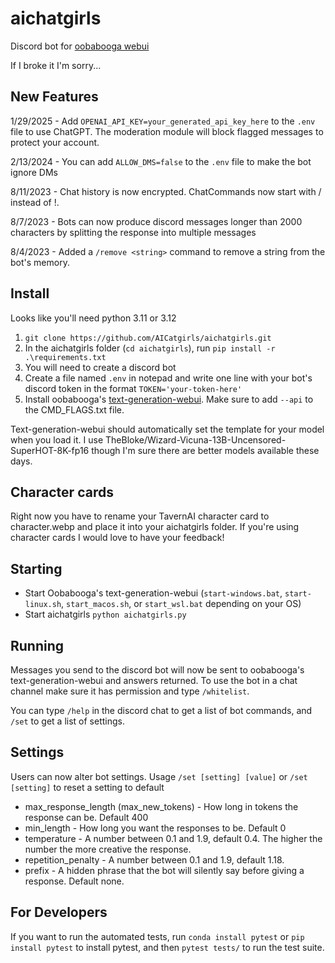 # aichatgirls
Discord bot for [oobabooga webui](https://github.com/oobabooga/text-generation-webui)

If I broke it I'm sorry...

## New Features

1/29/2025 - Add `OPENAI_API_KEY=your_generated_api_key_here` to the `.env` file to use ChatGPT. The moderation module will block flagged messages to protect your account.

2/13/2024 - You can add `ALLOW_DMS=false` to the `.env` file to make the bot ignore DMs

8/11/2023 - Chat history is now encrypted. ChatCommands now start with / instead of !.

8/7/2023 - Bots can now produce discord messages longer than 2000 characters by splitting the response into multiple messages

8/4/2023 - Added a `/remove <string>` command to remove a string from the bot's memory.

## Install
Looks like you'll need python 3.11 or 3.12

1. `git clone https://github.com/AICatgirls/aichatgirls.git`
2. In the aichatgirls folder (`cd aichatgirls`), run `pip install -r .\requirements.txt`
3. You will need to create a discord bot
4. Create a file named `.env` in notepad and write one line with your bot's discord token in the format `TOKEN='your-token-here'`
5. Install oobabooga's [text-generation-webui](https://github.com/oobabooga/text-generation-webui). Make sure to add `--api` to the CMD_FLAGS.txt file.

Text-generation-webui should automatically set the template for your model when you load it. I use TheBloke/Wizard-Vicuna-13B-Uncensored-SuperHOT-8K-fp16 though I'm sure there are better models available these days.
 
##  Character cards
Right now you have to rename your TavernAI character card to character.webp and place it into your aichatgirls folder. If you're using character cards I would love to have your feedback!

## Starting
- Start Oobabooga's text-generation-webui (`start-windows.bat`, `start-linux.sh`, `start_macos.sh`, or `start_wsl.bat` depending on your OS)
- Start aichatgirls `python aichatgirls.py`

## Running
Messages you send to the discord bot will now be sent to oobabooga's text-generation-webui and answers returned. To use the bot in a chat channel make sure it has permission and type `/whitelist`.

You can type `/help` in the discord chat to get a list of bot commands, and `/set` to get a list of settings.

## Settings
Users can now alter bot settings. Usage `/set [setting] [value]` or `/set [setting]` to reset a setting to default
* max_response_length (max_new_tokens) - How long in tokens the response can be. Default 400
* min_length - How long you want the responses to be. Default 0
* temperature - A number between 0.1 and 1.9, default 0.4. The higher the number the more creative the response.
* repetition_penalty - A number between 0.1 and 1.9, default 1.18.
* prefix - A hidden phrase that the bot will silently say before giving a response. Default none.

## For Developers
If you want to run the automated tests, run `conda install pytest` or `pip install pytest` to install pytest, and then `pytest tests/` to run the test suite.
